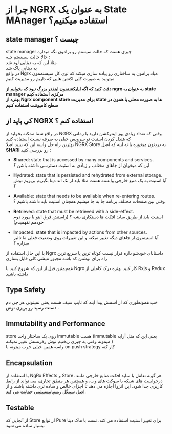 # چرا از NGRX به عنوان یک State MAnager استفاده میکنیم؟

## state manager چیست ؟

state manager چیزی هست که حالت سیستم رو برامون نگه میداره <br/>
حالا حالت سییستم چیه : <br/>
مثلا این که یه دیتایی لود شد <br/>
یه دیتایی پاک شد <br/>
در واقع Ngrx میاد برامون یه ساختاری رو پیاده سازی میکنه
که توی کل سیستممون میتونید به صورت کلی اکشن هایی که داریم رو مدیریت کنیم <br/>

**دفت کنید که اگه اپلیکشنمون اینقدر بزرگ نبود که بخوایم از ngrx به عنوان یه state manager مرکزی استفاده کینم**<br/>
**بهتره از Ngrx component store برای مدیریت state ها به صورت محلی یا همون در سطح کامپوننت استفاده کنیم** <br/>

## کی باید از NGRX استفاده کنم ؟

در واقع شما ممکنه بخواید از
NGRX
وقتی که تعداد زیادی یوز اینترکشن دارید یا زمانی که
هندل کردن استیت تو سرویس خیلی به صرفه نیست استفاده کنید
<br/>
بهترین راه حل واسه این که ببنید اصلا
NGRX Store
به دردتون میخوره یا نه اینه که اصل
**SHARI**
رو بررسی کنید : <br/>

- **S**hared: state that is accessed by many components and services.<br/>
  این که میخوان از جاهای مختلف و زیادی به استیت دسترسی داشته باشن ؟ <br/>

- **H**ydrated: state that is persisted and rehydrated from external storage.<br/>
  آیا استیت به یک منبع خارجی وابسته هست مثلا باید از بک اند دیتا بگیریم بریزیم توش ؟ <br/>

- **A**vailable: state that needs to be available when re-entering routes.<br/>
  وقتی بین صفحات مختلف برنامه جا به جا میشیم همچنان استیت باید داشته باشیم ؟ <br/>

- **R**etrieved: state that must be retrieved with a side-effect.<br/>
  استیت باید از طریق ساید افکت ها دستکاری بشه ؟ (راستش فرق اینو با مورد دوم خودمم نفهمیدم)<br/>

- **I**mpacted: state that is impacted by actions from other sources.<br/>
  آیا استیتمون از جاهای دیگه تغییر میکنه و این تغییرات روی وضعیت فعلی ما تاثیر میزاره ؟ <br/>

با این حال استفاده از
Ngrx
داستانای خودشو داره
قرار نیست کوتاه ترین یا سریع ترین راه برای نوشتن کد باشه
مجبور میشی کلی فایل بسازی <br/>

همچمنین قبل از این که شروع کنید با
Ngrx
کار کنید بهتره درک کاملی از
Rxjs
و
Redux
داشته باشید <br/>

## Type Safety

خب همونطوری که از اسمش پیدا اینه که تایپ سیف هست یعنی نمیتونی هر چی دم دستت رسید رو بریزی توش .<br/>

## Immutability and Performance

store
روی یک ساختار واحد
immutable
هست
(immutable یعنی این که مثل آرایه میمونه وقتی یه چیزی ریختیم توش رفرنسش تغییر نمیکنه )<br/>
واسه همین خیلی خوب میتونه با
on push strategy
کار کنه<br/>

## Encapsulation

با استفاده از
NgRx Effects
و
Store،
هر گونه تعامل با ساید افکت منابع خارجی مانند درخواست های شبکه یا سوکت های وب، و همچنین هر منطق تجاری، می تواند از رابط کاربری جدا شود. این انزوا اجازه می دهد تا اجزای خالص و ساده تری داشته باشند و از اصل سینگل ریسپانیسبیلیتی حمایت می کند.<br/>

## Testable

از آنجایی که
Store
از توابع
Pure
برای تغییر استیت
استفاده می کند، تست با ماک دیتا بسیار ساده می شود.
